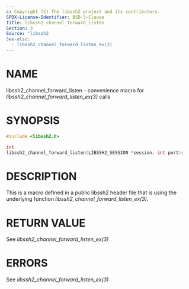 ```yaml
---
c: Copyright (C) The libssh2 project and its contributors.
SPDX-License-Identifier: BSD-3-Clause
Title: libssh2_channel_forward_listen
Section: 3
Source: "libssh2
See-also:
  - libssh2_channel_forward_listen_ex(3)
---
```


# NAME

libssh2_channel_forward_listen - convenience macro for *libssh2_channel_forward_listen_ex(3)* calls

# SYNOPSIS

~~~c
#include <libssh2.h>

int
libssh2_channel_forward_listen(LIBSSH2_SESSION *session, int port);
~~~

# DESCRIPTION

This is a macro defined in a public libssh2 header file that is using the
underlying function *libssh2_channel_forward_listen_ex(3)*.

# RETURN VALUE

See *libssh2_channel_forward_listen_ex(3)*

# ERRORS

See *libssh2_channel_forward_listen_ex(3)*

